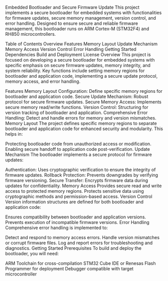 Embedded Bootloader and Secure Firmware Update
This project implements a secure bootloader for embedded systems with functionalities for firmware updates, secure memory management, version control, and error handling. Designed to ensure secure and reliable firmware management, this bootloader runs on ARM Cortex-M (STM32F4) and RH850 microcontrollers.

Table of Contents
Overview
Features
Memory Layout
Update Mechanism
Memory Access
Version Control
Error Handling
Getting Started
Dependencies
Build and Deployment
License
Overview
This project is focused on developing a secure bootloader for embedded systems with specific emphasis on secure firmware updates, memory integrity, and system reliability. Key functions include setting memory regions for bootloader and application code, implementing a secure update protocol, memory access, and error handling.

Features
Memory Layout Configuration: Define specific memory regions for bootloader and application code.
Secure Update Mechanism: Robust protocol for secure firmware updates.
Secure Memory Access: Implements secure memory read/write functions.
Version Control: Structuring for version tracking of bootloader and application.
Comprehensive Error Handling: Detect and handle errors for memory and version mismatches.
Memory Layout
The project defines specific memory regions to separate bootloader and application code for enhanced security and modularity. This helps in:

Protecting bootloader code from unauthorized access or modification.
Enabling secure handoff to application code post-verification.
Update Mechanism
The bootloader implements a secure protocol for firmware updates:

Authentication: Uses cryptographic verification to ensure the integrity of firmware updates.
Rollback Protection: Prevents downgrades by verifying firmware versioning.
Secure Transfer: Encrypts firmware data during updates for confidentiality.
Memory Access
Provides secure read and write access to protected memory regions.
Protects sensitive data using cryptographic methods and permission-based access.
Version Control
Version information structures are defined for both bootloader and application code:

Ensures compatibility between bootloader and application versions.
Prevents execution of incompatible firmware versions.
Error Handling
Comprehensive error handling is implemented to:

Detect and respond to memory access errors.
Handle version mismatches or corrupt firmware files.
Log and report errors for troubleshooting and diagnostics.
Getting Started
Prerequisites
To build and deploy the bootloader, you will need:

ARM Toolchain for cross-compilation
STM32 Cube IDE or Renesas Flash Programmer for deployment
Debugger compatible with target microcontroller
